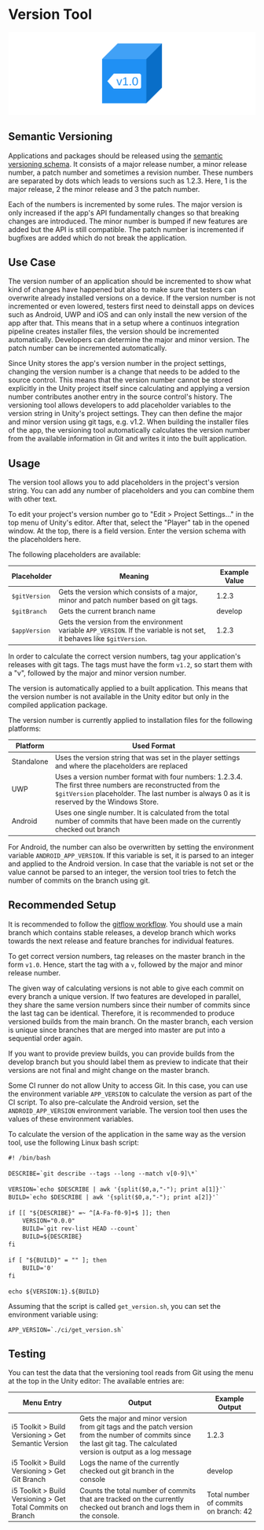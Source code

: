 # Version Tool

![Version Tool](../resources/Logos/Version-Tool.svg)

## Semantic Versioning

Applications and packages should be released using the [semantic versioning schema](https://semver.org/).
It consists of a major release number, a minor release number, a patch number and sometimes a revision number.
These numbers are separated by dots which leads to versions such as 1.2.3.
Here, 1 is the major release, 2 the minor release and 3 the patch number.

Each of the numbers is incremented by some rules. The major version is only increased if the app's API fundamentally changes so that breaking changes are introduced.
The minor number is bumped if new features are added but the API is still compatible.
The patch number is incremented if bugfixes are added which do not break the application.

## Use Case

The version number of an application should be incremented to show what kind of changes have happened but also to make sure that testers can overwrite already installed versions on a device.
If the version number is not incremented or even lowered, testers first need to deinstall apps on devices such as Android, UWP and iOS and can only install the new version of the app after that.
This means that in a setup where a continuos integration pipeline creates installer files, the version should be incremented automatically.
Developers can determine the major and minor version.
The patch number can be incremented automatically.

Since Unity stores the app's version number in the project settings, changing the version number is a change that needs to be added to the source control.
This means that the version number cannot be stored explicitly in the Unity project itself since calculating and applying a version number contributes another entry in the source control's history.
The versioning tool allows developers to add placeholder variables to the version string in Unity's project settings.
They can then define the major and minor version using git tags, e.g. v1.2.
When building the installer files of the app, the versioning tool automatically calculates the version number from the available information in Git and writes it into the built application.

## Usage

The version tool allows you to add placeholders in the project's version string.
You can add any number of placeholders and you can combine them with other text.

To edit your project's version number go to "Edit > Project Settings..." in the top menu of Unity's editor.
After that, select the "Player" tab in the opened window.
At the top, there is a field version.
Enter the version schema with the placeholders here.

The following placeholders are available:

| Placeholder | Meaning | Example Value |
| --- | --- | --- |
| `$gitVersion` | Gets the version which consists of a major, minor and patch number based on git tags. | 1.2.3 |
| `$gitBranch` | Gets the current branch name | develop |
| `$appVersion` | Gets the version from the environment variable `APP_VERSION`. If the variable is not set, it behaves like `$gitVersion`. | 1.2.3 |

In order to calculate the correct version numbers, tag your application's releases with git tags.
The tags must have the form `v1.2`, so start them with a "v", followed by the major and minor version number.

The version is automatically applied to a built application.
This means that the version number is not available in the Unity editor but only in the compiled application package.

The version number is currently applied to installation files for the following platforms:

| Platform | Used Format |
| --- | --- |
| Standalone | Uses the version string that was set in the player settings and where the placeholders are replaced |
| UWP | Uses a version number format with four numbers: 1.2.3.4. The first three numbers are reconstructed from the `$gitVersion` placeholder. The last number is always 0 as it is reserved by the Windows Store. |
| Android | Uses one single number. It is calculated from the total number of commits that have been made on the currently checked out branch |

For Android, the number can also be overwritten by setting the environment variable `ANDROID_APP_VERSION`.
If this variable is set, it is parsed to an integer and applied to the Android version.
In case that the variable is not set or the value cannot be parsed to an integer, the version tool tries to fetch the number of commits on the branch using git.

## Recommended Setup

It is recommended to follow the [gitflow workflow](https://www.atlassian.com/de/git/tutorials/comparing-workflows/gitflow-workflow).
You should use a main branch which contains stable releases, a develop branch which works towards the next release and feature branches for individual features.

To get correct version numbers, tag releases on the master branch in the form `v1.0`.
Hence, start the tag with a `v`, followed by the major and minor release number.

The given way of calculating versions is not able to give each commit on every branch a unique version.
If two features are developed in parallel, they share the same version numbers since their number of commits since the last tag can be identical.
Therefore, it is recommended to produce versioned builds from the main branch.
On the master branch, each version is unique since branches that are merged into master are put into a sequential order again.

If you want to provide preview builds, you can provide builds from the develop branch but you should label them as preview to indicate that their versions are not final and might change on the master branch.

Some CI runner do not allow Unity to access Git.
In this case, you can use the environment variable `APP_VERSION` to calculate the version as part of the CI script.
To also pre-calculate the Android version, set the `ANDROID_APP_VERSION` environment variable.
The version tool then uses the values of these environment variables.

To calculate the version of the application in the same way as the version tool, use the following Linux bash script:

```
#! /bin/bash

DESCRIBE=`git describe --tags --long --match v[0-9]\*`

VERSION=`echo $DESCRIBE | awk '{split($0,a,"-"); print a[1]}'`
BUILD=`echo $DESCRIBE | awk '{split($0,a,"-"); print a[2]}'`

if [[ "${DESCRIBE}" =~ ^[A-Fa-f0-9]+$ ]]; then
    VERSION="0.0.0"
    BUILD=`git rev-list HEAD --count`
    BUILD=${DESCRIBE}
fi

if [ "${BUILD}" = "" ]; then
    BUILD='0'
fi

echo ${VERSION:1}.${BUILD}
```

Assuming that the script is called `get_version.sh`, you can set the environment variable using:

```
APP_VERSION=`./ci/get_version.sh`
```

## Testing
You can test the data that the versioning tool reads from Git using the menu at the top in the Unity editor:
The available entries are:

| Menu Entry | Output | Example Output |
| --- | --- | --- |
| i5 Toolkit > Build Versioning > Get Semantic Version | Gets the major and minor version from git tags and the patch version from the number of commits since the last git tag. The calculated version is output as a log message | 1.2.3 |
| i5 Toolkit > Build Versioning > Get Git Branch | Logs the name of the currently checked out git branch in the console | develop |
| i5 Toolkit > Build Versioning > Get Total Commits on Branch | Counts the total number of commits that are tracked on the currently checked out branch and logs them in the console. | Total number of commits on branch: 42 |